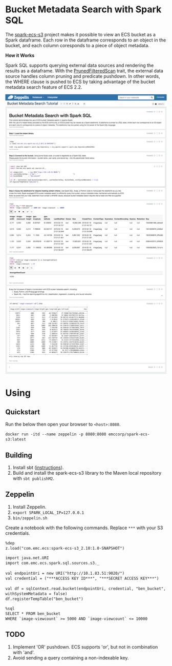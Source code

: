
# Bucket Metadata Search with Spark SQL

The [spark-ecs-s3](https://github.com/emcvipr/spark-ecs-s3) project makes it possible to view an ECS bucket as a Spark dataframe. 
Each row in the dataframe corresponds to an object in the bucket, and each column coresponds to a piece of object metadata.

**How it Works**

Spark SQL supports querying external data sources and rendering the results as a dataframe.   With the [PrunedFilteredScan](https://spark.apache.org/docs/latest/api/scala/index.html#org.apache.spark.sql.sources.PrunedFilteredScan) trait, the external data source handles column pruning and predicate pushdown.  In other words, the WHERE clause is pushed to ECS by taking advantage of the bucket metadata search feature of ECS 2.2.

![Screenshot](screenshot.png)

# Using
## Quickstart
Run the below then open your browser to `<host>:8080`.
```
docker run -itd --name zeppelin -p 8080:8080 emccorp/spark-ecs-s3:latest
```

## Building
1. Install sbt ([instructions](http://www.scala-sbt.org/0.13/docs/Setup.html)).
2. Build and install the spark-ecs-s3 library to the Maven local repository with `sbt publishM2`.

## Zeppelin
1. Install Zeppelin.
2. `export SPARK_LOCAL_IP=127.0.0.1`
3. `bin/zeppelin.sh`

Create a notebook with the following commands.   Replace `***` with your S3 credentials.

```
%dep
z.load("com.emc.ecs:spark-ecs-s3_2.10:1.0-SNAPSHOT")
```

```
import java.net.URI
import com.emc.ecs.spark.sql.sources.s3._

val endpointUri = new URI("http://10.1.83.51:9020/")
val credential = ("***ACCESS KEY ID***", "***SECRET ACCESS KEY***")

val df = sqlContext.read.bucket(endpointUri, credential, "ben_bucket", withSystemMetadata = false)
df.registerTempTable("ben_bucket")
```

```
%sql
SELECT * FROM ben_bucket 
WHERE `image-viewcount` >= 5000 AND `image-viewcount` <= 10000
```

## TODO
1. Implement 'OR' pushdown.  ECS supports 'or', but not in combination with 'and'.
2. Avoid sending a query containing a non-indexable key.
